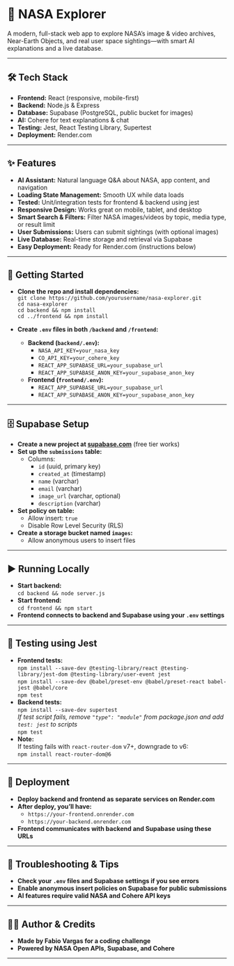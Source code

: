 # 🚀 NASA Explorer

A modern, full-stack web app to explore NASA’s image & video archives, Near-Earth Objects, and real user space sightings—with smart AI explanations and a live database.

---

## 🛠️ Tech Stack

- **Frontend:** React (responsive, mobile-first)
- **Backend:** Node.js & Express
- **Database:** Supabase (PostgreSQL, public bucket for images)
- **AI:** Cohere for text explanations & chat
- **Testing:** Jest, React Testing Library, Supertest
- **Deployment:** Render.com

---

## ✨ Features

- **AI Assistant:** Natural language Q&A about NASA, app content, and navigation
- **Loading State Management:** Smooth UX while data loads
- **Tested:** Unit/integration tests for frontend & backend using jest
- **Responsive Design:** Works great on mobile, tablet, and desktop
- **Smart Search & Filters:** Filter NASA images/videos by topic, media type, or result limit
- **User Submissions:** Users can submit sightings (with optional images)
- **Live Database:** Real-time storage and retrieval via Supabase
- **Easy Deployment:** Ready for Render.com (instructions below)

---

## 🚦 Getting Started

- **Clone the repo and install dependencies:**  
  `git clone https://github.com/yourusername/nasa-explorer.git`  
  `cd nasa-explorer`  
  `cd backend && npm install`  
  `cd ../frontend && npm install`

- **Create `.env` files in both `/backend` and `/frontend`:**
  - **Backend (`backend/.env`):**
    - `NASA_API_KEY=your_nasa_key`
    - `CO_API_KEY=your_cohere_key`
    - `REACT_APP_SUPABASE_URL=your_supabase_url`
    - `REACT_APP_SUPABASE_ANON_KEY=your_supabase_anon_key`
  - **Frontend (`frontend/.env`):**
    - `REACT_APP_SUPABASE_URL=your_supabase_url`
    - `REACT_APP_SUPABASE_ANON_KEY=your_supabase_anon_key`

---

## 🗄️ Supabase Setup

- **Create a new project at [supabase.com](https://supabase.com)** (free tier works)
- **Set up the `submissions` table:**
  - Columns:
    - `id` (uuid, primary key)
    - `created_at` (timestamp)
    - `name` (varchar)
    - `email` (varchar)
    - `image_url` (varchar, optional)
    - `description` (varchar)
- **Set policy on table:**  
  - Allow insert: `true`
  - Disable Row Level Security (RLS)
- **Create a storage bucket named `images`:**
  - Allow anonymous users to insert files

---

## ▶️ Running Locally

- **Start backend:**  
  `cd backend && node server.js`
- **Start frontend:**  
  `cd frontend && npm start`
- **Frontend connects to backend and Supabase using your `.env` settings**

---

## 🧪 Testing using Jest

- **Frontend tests:**  
  `npm install --save-dev @testing-library/react @testing-library/jest-dom @testing-library/user-event jest`  
  `npm install --save-dev @babel/preset-env @babel/preset-react babel-jest @babel/core`  
  `npm test`
- **Backend tests:**  
  `npm install --save-dev supertest`  
  _If test script fails, remove `"type": "module"` from package.json and add `test: jest` to scripts_  
  `npm test`
- **Note:**  
  If testing fails with `react-router-dom` v7+, downgrade to v6:  
  `npm install react-router-dom@6`

---

## 🚀 Deployment

- **Deploy backend and frontend as separate services on Render.com**
- **After deploy, you’ll have:**
  - `https://your-frontend.onrender.com`
  - `https://your-backend.onrender.com`
- **Frontend communicates with backend and Supabase using these URLs**

---

## 🛟 Troubleshooting & Tips

- **Check your `.env` files and Supabase settings if you see errors**
- **Enable anonymous insert policies on Supabase for public submissions**
- **AI features require valid NASA and Cohere API keys**

---

## 👨‍💻 Author & Credits

- **Made by Fabio Vargas for a coding challenge**
- **Powered by NASA Open APIs, Supabase, and Cohere**

---
